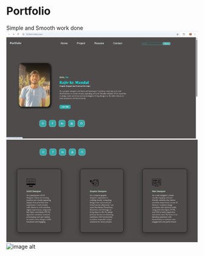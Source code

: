 # Portfolio
Simple and Smooth work done
![image alt](https://github.com/Rajiv-mandal04/Portfolio/blob/main/Screenshot%202025-05-06%20092134.png)
![image alt](https://github.com/Rajiv-mandal04/Portfolio/blob/main/Screenshot%202025-05-26%20122929.png)
![image alt]()
